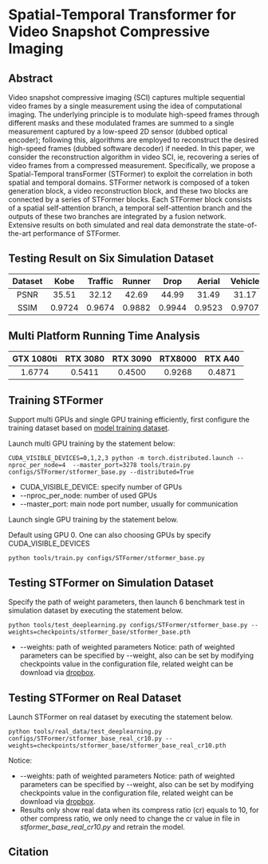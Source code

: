 # Spatial-Temporal Transformer for Video Snapshot Compressive Imaging
## Abstract
Video snapshot compressive imaging (SCI)  captures multiple sequential video frames by a single measurement using the idea of computational imaging. The underlying principle is to modulate high-speed frames through different masks and these modulated frames are summed to a single measurement captured by a low-speed 2D sensor (dubbed optical encoder); following this, algorithms are employed to reconstruct the desired high-speed frames (dubbed software decoder) if needed.
In this paper, we consider the reconstruction algorithm in video SCI, ie, recovering a series of video frames from a compressed measurement. Specifically, we propose a Spatial-Temporal transFormer (STFormer) to exploit the correlation in both spatial and temporal domains. STFormer network is composed of a token generation block, a video reconstruction block, and these two blocks are connected by a series of STFormer blocks. 
Each STFormer block consists of a spatial self-attention branch, a temporal self-attention branch and the outputs of these two branches are integrated by a fusion network.
Extensive results on both simulated and real data demonstrate the state-of-the-art performance of STFormer.

## Testing Result on Six Simulation Dataset
|Dataset|Kobe |Traffic|Runner| Drop  |Aerial|Vehicle|Average|
|:----:|:----:|:----: |:-----:|:----:|:----:|:----:|:----:|
|PSNR  | 35.51| 32.12 | 42.69 | 44.99|31.49 | 31.17| 36.33| 
|SSIM  |0.9724|0.9674 |0.9882 |0.9944|0.9523|0.9707|0.9742|

## Multi Platform Running Time Analysis 
|GTX 1080ti |RTX 3080 |RTX 3090 | RTX8000 | RTX A40|
|:---------:|:------: |:-------:|:-------:|:------:|
|  1.6774  | 0.5411   |  0.4500 |  0.9268 |  0.4871|

## Training STFormer 
Support multi GPUs and single GPU training efficiently, first configure the training dataset based on [model training dataset](cacti/docs/add_datasets.md).

Launch multi GPU training by the statement below:

```
CUDA_VISIBLE_DEVICES=0,1,2,3 python -m torch.distributed.launch --nproc_per_node=4  --master_port=3278 tools/train.py configs/STFormer/stformer_base.py --distributed=True
```
* CUDA_VISIBLE_DEVICE: specify number of GPUs
* --nproc_per_node: number of used GPUs
* --master_port: main node port number, usually for communication

Launch single GPU training by the statement below.

Default using GPU 0. One can also choosing GPUs by specify CUDA_VISIBLE_DEVICES

```
python tools/train.py configs/STFormer/stformer_base.py
```

## Testing STFormer on Simulation Dataset 
Specify the path of weight parameters, then launch 6 benchmark test in simulation dataset by executing the statement below.

```
python tools/test_deeplearning.py configs/STFormer/stformer_base.py --weights=checkpoints/stformer_base/stformer_base.pth
```
* --weights: path of weighted parameters
  Notice: path of weighted parameters can be specified by --weight, also can be set by modifying checkpoints value in the configuration file, related weight can be download via [dropbox](https://www.dropbox.com/sh/96nf7jzabhqj4mh/AAB09QXrNGi_kujDDnWn6G32a?dl=0).


## Testing STFormer on Real Dataset 
Launch STFormer on real dataset by executing the statement below.

```
python tools/real_data/test_deeplearning.py configs/STFormer/stformer_base_real_cr10.py --weights=checkpoints/stformer_base/stformer_base_real_cr10.pth

```
Notice:

* --weights: path of weighted parameters
  Notice: path of weighted parameters can be specified by --weight, also can be set by modifying checkpoints value in the configuration file, related weight can be download via [dropbox](https://www.dropbox.com/sh/96nf7jzabhqj4mh/AAB09QXrNGi_kujDDnWn6G32a?dl=0).
* Results only show real data when its compress ratio (cr) equals to 10, for other compress ratio, we only need to change the cr value in file in *stformer_base_real_cr10.py* and retrain the model.

## Citation
```

```